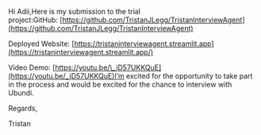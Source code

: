 Hi Adii,Here is my submission to the trial project:GitHub: [https://github.com/TristanJLegg/TristanInterviewAgent](https://github.com/TristanJLegg/TristanInterviewAgent)

Deployed Website: [https://tristaninterviewagent.streamlit.app](https://tristaninterviewagent.streamlit.app/)

Video Demo: [https://youtu.be/\_jD57UKKQuE](https://youtu.be/_jD57UKKQuE)I’m excited for the opportunity to take part in the process and would be excited for the chance to interview with Ubundi.

Regards,

Tristan